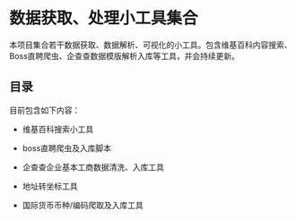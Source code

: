 # 数据获取、处理小工具集合

本项目集合若干数据获取、数据解析、可视化的小工具。包含维基百科内容搜索、Boss直聘爬虫、企查查数据模版解析入库等工具，并会持续更新。

## 目录

目前包含如下内容：

- 维基百科搜索小工具

- boss直聘爬虫及入库脚本

- 企查查企业基本工商数据清洗、入库工具

- 地址转坐标工具

- 国际货币币种/编码爬取及入库工具
  
  
